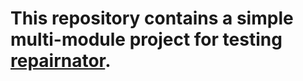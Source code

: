 # This repository contains a simple multi-module project for testing [repairnator](https://github.com/Spirals-Team/repairnator).


